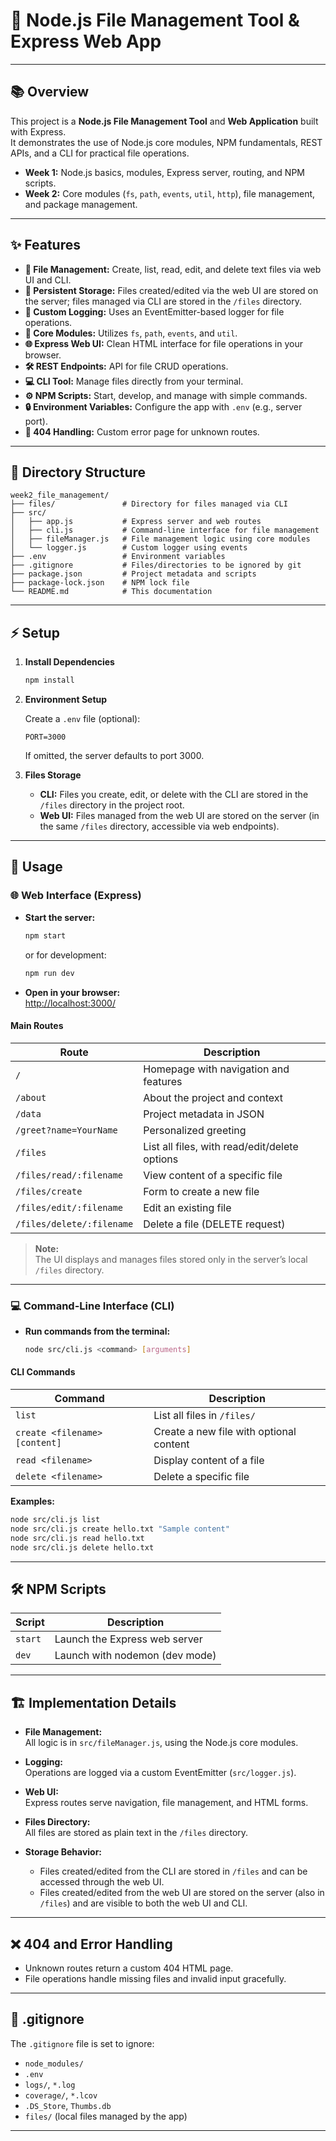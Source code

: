 # 🌟 Node.js File Management Tool & Express Web App

---

## 📚 Overview

This project is a **Node.js File Management Tool** and **Web Application** built with Express.  
It demonstrates the use of Node.js core modules, NPM fundamentals, REST APIs, and a CLI for practical file operations.

- **Week 1:** Node.js basics, modules, Express server, routing, and NPM scripts.
- **Week 2:** Core modules (`fs`, `path`, `events`, `util`, `http`), file management, and package management.

---

## ✨ Features

- **📁 File Management:** Create, list, read, edit, and delete text files via web UI and CLI.
- **💾 Persistent Storage:** Files created/edited via the web UI are stored on the server; files managed via CLI are stored in the `/files` directory.
- **📝 Custom Logging:** Uses an EventEmitter-based logger for file operations.
- **🔌 Core Modules:** Utilizes `fs`, `path`, `events`, and `util`.
- **🌐 Express Web UI:** Clean HTML interface for file operations in your browser.
- **🛠️ REST Endpoints:** API for file CRUD operations.
- **💻 CLI Tool:** Manage files directly from your terminal.
- **⚙️ NPM Scripts:** Start, develop, and manage with simple commands.
- **🔒 Environment Variables:** Configure the app with `.env` (e.g., server port).
- **🚫 404 Handling:** Custom error page for unknown routes.

---

## 📂 Directory Structure

```
week2_file_management/
├── files/               # Directory for files managed via CLI
├── src/
│   ├── app.js           # Express server and web routes
│   ├── cli.js           # Command-line interface for file management
│   ├── fileManager.js   # File management logic using core modules
│   └── logger.js        # Custom logger using events
├── .env                 # Environment variables
├── .gitignore           # Files/directories to be ignored by git
├── package.json         # Project metadata and scripts
├── package-lock.json    # NPM lock file
└── README.md            # This documentation
```

---

## ⚡️ Setup

1. **Install Dependencies**

    ```bash
    npm install
    ```

2. **Environment Setup**

    Create a `.env` file (optional):

    ```
    PORT=3000
    ```

    If omitted, the server defaults to port 3000.

3. **Files Storage**

    - **CLI:** Files you create, edit, or delete with the CLI are stored in the `/files` directory in the project root.
    - **Web UI:** Files managed from the web UI are stored on the server (in the same `/files` directory, accessible via web endpoints).

---

## 🚀 Usage

### 🌐 Web Interface (Express)

- **Start the server:**

    ```bash
    npm start
    ```
    or for development:
    ```bash
    npm run dev
    ```

- **Open in your browser:**  
  [http://localhost:3000/](http://localhost:3000/)

#### Main Routes

| Route                       | Description                                   |
|-----------------------------|-----------------------------------------------|
| `/`                         | Homepage with navigation and features         |
| `/about`                    | About the project and context                 |
| `/data`                     | Project metadata in JSON                      |
| `/greet?name=YourName`      | Personalized greeting                         |
| `/files`                    | List all files, with read/edit/delete options |
| `/files/read/:filename`     | View content of a specific file               |
| `/files/create`             | Form to create a new file                     |
| `/files/edit/:filename`     | Edit an existing file                         |
| `/files/delete/:filename`   | Delete a file (DELETE request)                |

> **Note:**  
> The UI displays and manages files stored only in the server’s local `/files` directory.

---

### 💻 Command-Line Interface (CLI)

- **Run commands from the terminal:**

    ```bash
    node src/cli.js <command> [arguments]
    ```

#### CLI Commands

| Command                        | Description                                   |
|--------------------------------|-----------------------------------------------|
| `list`                         | List all files in `/files/`                   |
| `create <filename> [content]`  | Create a new file with optional content       |
| `read <filename>`              | Display content of a file                     |
| `delete <filename>`            | Delete a specific file                        |

**Examples:**

```bash
node src/cli.js list
node src/cli.js create hello.txt "Sample content"
node src/cli.js read hello.txt
node src/cli.js delete hello.txt
```

---

## 🛠️ NPM Scripts

| Script   | Description                        |
|----------|------------------------------------|
| `start`  | Launch the Express web server      |
| `dev`    | Launch with nodemon (dev mode)     |

---

## 🏗️ Implementation Details

- **File Management:**  
  All logic is in `src/fileManager.js`, using the Node.js core modules.

- **Logging:**  
  Operations are logged via a custom EventEmitter (`src/logger.js`).

- **Web UI:**  
  Express routes serve navigation, file management, and HTML forms.

- **Files Directory:**  
  All files are stored as plain text in the `/files` directory.

- **Storage Behavior:**  
  - Files created/edited from the CLI are stored in `/files` and can be accessed through the web UI.
  - Files created/edited from the web UI are stored on the server (also in `/files`) and are visible to both the web UI and CLI.

---

## ❌ 404 and Error Handling

- Unknown routes return a custom 404 HTML page.
- File operations handle missing files and invalid input gracefully.

---

## 📜 .gitignore

The `.gitignore` file is set to ignore:

- `node_modules/`
- `.env`
- `logs/`, `*.log`
- `coverage/`, `*.lcov`
- `.DS_Store`, `Thumbs.db`
- `files/` (local files managed by the app)

---
